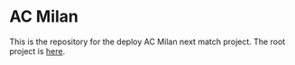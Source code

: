 # AC Milan

This is the repository for the deploy AC Milan next match project. The root project is [here](https://github.com/renanbotasse/acmilan).
